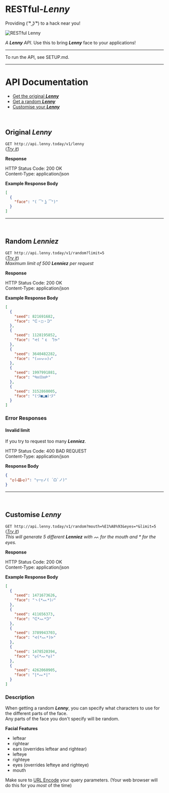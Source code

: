 # RESTful-**_Lenny_** 
Providing ( ͡° ͜ʖ ͡°) to a hack near you!

![RESTful Lenny](https://i.imgur.com/LzBTC4r.png)

_A **Lenny** API_. Use this to bring **_Lenny_** face to your applications!

---

To run the API, see SETUP.md.

---

# API Documentation #

* [Get the original **_Lenny_**](#original-lenny)
* [Get a random **_Lenny_**](#random-lenny)
* [Customise your **_Lenny_**](#customise-lenny)

<br>
<a name="original-lenny"></a>

## Original **_Lenny_** 

`GET http://api.lenny.today/v1/lenny`<br>
(_[Try it](http://api.lenny.today/v1/lenny)_)

**Response**

HTTP Status Code: 200 OK<br>
Content-Type: application/json

**Example Response Body**
```json
[
  {
    "face": "( ͡° ͜ʖ ͡°)"
  }
]
```

___
<br>
<a name="random-lenny"></a>

## Random **_Lenniez_**

`GET http://api.lenny.today/v1/random?limit=5`<br>
(_[Try it](http://api.lenny.today/v1/random?limit=5)_)<br>
_Maximum limit of 500 **Lenniez** per request_

**Response**

HTTP Status Code: 200 OK<br>
Content-Type: application/json

**Example Response Body**
```json
[
  {
    "seed": 821691682,
    "face": "ᕮ・□・ᕭ"
  },
  {
    "seed": 1128195852,
    "face": "ᕙ(  ͌ ε   ͌)ᕗ"
  },
  {
    "seed": 3640482282,
    "face": "(ง⪦ᨎ⪧)ง"
  },
  {
    "seed": 1997991881,
    "face": "ᑫxロxᑷ"
  },
  {
    "seed": 3152860005,
    "face": "(づ■⍊■)づ"
  }
]
```

### Error Responses
#### Invalid limit
If you try to request too many **_Lenniez_**.

HTTP Status Code: 400 BAD REQUEST<br>
Content-Type: application/json

**Response Body**<br>
```json
{
  "ლ(⏓益⏓ლ)": "┬─┬ノ( ´ᗝ`ノ)"
}
```

___
<br>
<a name="customise-lenny"></a>

## Customise **_Lenny_**

`GET http://api.lenny.today/v1/random?mouth=%E1%A8%93&eyes=*&limit=5`<br>
(_[Try it](http://api.lenny.today/v1/random?mouth=%E1%A8%93&eyes=*&limit=5)_)<br>
_This will generate 5 different **Lenniez** with ᨓ for the mouth and * for the eyes._

**Response**

HTTP Status Code: 200 OK<br>
Content-Type: application/json

**Example Response Body**
```json
[
  {
    "seed": 1471673626,
    "face": "ヽ(*ᨓ*)ﾉ"
  },
  {
    "seed": 411656373,
    "face": "ᕮ*ᨓ*ᕭ"
  },
  {
    "seed": 3789943703,
    "face": "ᕙ(*ᨓ*)ᕗ"
  },
  {
    "seed": 1478520394,
    "face": "ლ(*ᨓ*ლ)"
  },
  {
    "seed": 4262060905,
    "face": "|*ᨓ*|"
  }
]
```


### Description
When getting a random **_Lenny_**, you can specify what characters to use for the different parts of the face.<br>
Any parts of the face you don't specify will be random.

**Facial Features**
* leftear
* rightear
* ears (overrides leftear and rightear)
* lefteye
* righteye
* eyes (overrides lefteye and righteye)
* mouth 

Make sure to [URL Encode](https://www.google.co.uk/search?q=url+encoder) your query parameters. (Your web browser will do this for you _most_ of the time)
